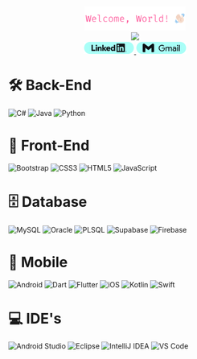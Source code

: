 <div align="center">
  <img width=200pt src="https://github.com/naluisaelias/naluisaelias/blob/main/images/welcome.png">
</div>

<div align="center">
 <img width=300pt src="https://readme-typing-svg.demolab.com?font=Fira+Code&weight=300&duration=2500&pause=750&color=FE428E&vCenter=true&width=180&lines=Ana+Lu%C3%ADsa+Elias")>
</div>

<div align="center">
  <a href="https://www.linkedin.com/in/naluisaelias" target="_blank">
    <img width=100pt src="https://github.com/naluisaelias/naluisaelias/blob/main/images/linkedin.png">
  </a>
  <a href="mailto:naluisaelias@gmail.com">
    <img width=100pt src="https://github.com/naluisaelias/naluisaelias/blob/main/images/gmail.png">
  </a>
</div>


# 🛠️ Back-End
![C#](https://img.shields.io/badge/C%23-fe428e?style=for-the-badge&logo=c-sharp&logoColor=a9fef7)
![Java](https://img.shields.io/badge/Java-f8d847?style=for-the-badge&logo=openjdk&logoColor=141321)
![Python](https://img.shields.io/badge/Python-a9fef7?style=for-the-badge&logo=python&logoColor=141321)

# 🎨 Front-End
![Bootstrap](https://img.shields.io/badge/Bootstrap-fe428e?style=for-the-badge&logo=bootstrap&logoColor=a9fef7)
![CSS3](https://img.shields.io/badge/CSS3-f8d847?style=for-the-badge&logo=css3&logoColor=141321)
![HTML5](https://img.shields.io/badge/HTML5-a9fef7?style=for-the-badge&logo=html5&logoColor=141321)
![JavaScript](https://img.shields.io/badge/JavaScript-fe428e?style=for-the-badge&logo=javascript&logoColor=a9fef7)

# 🗄️ Database
![MySQL](https://img.shields.io/badge/MySQL-fe428e?style=for-the-badge&logo=mysql&logoColor=a9fef7)
![Oracle](https://img.shields.io/badge/Oracle-f8d847?style=for-the-badge&logo=oracle&logoColor=141321)
![PLSQL](https://img.shields.io/badge/PLSQL-a9fef7?style=for-the-badge&logo=oracle&logoColor=a9fef7)
![Supabase](https://img.shields.io/badge/Supabase-fe428e?style=for-the-badge&logo=supabase&logoColor=a9fef7)
![Firebase](https://img.shields.io/badge/Firebase-f8d847?style=for-the-badge&logo=firebase&logoColor=141321)

# 📱 Mobile
![Android](https://img.shields.io/badge/Android-fe428e?style=for-the-badge&logo=android&logoColor=a9fef7)
![Dart](https://img.shields.io/badge/Dart-a9fef7?style=for-the-badge&logo=dart&logoColor=141321)
![Flutter](https://img.shields.io/badge/Flutter-fe428e?style=for-the-badge&logo=flutter&logoColor=a9fef7)
![iOS](https://img.shields.io/badge/iOS-f8d847?style=for-the-badge&logo=ios&logoColor=141321)
![Kotlin](https://img.shields.io/badge/Kotlin-a9fef7?style=for-the-badge&logo=kotlin&logoColor=a9fef7)
![Swift](https://img.shields.io/badge/Swift-fe428e?style=for-the-badge&logo=swift&logoColor=a9fef7)

# 💻 IDE's
![Android Studio](https://img.shields.io/badge/Android%20Studio-fe428e?style=for-the-badge&logo=android-studio&logoColor=a9fef7)
![Eclipse](https://img.shields.io/badge/Eclipse-f8d847?style=for-the-badge&logo=eclipse&logoColor=141321)
![IntelliJ IDEA](https://img.shields.io/badge/IntelliJ%20IDEA-a9fef7?style=for-the-badge&logo=intellij-idea&logoColor=141321)
![VS Code](https://img.shields.io/badge/VS%20Code-fe428e?style=for-the-badge&logo=visual-studio-code&logoColor=a9fef7)

